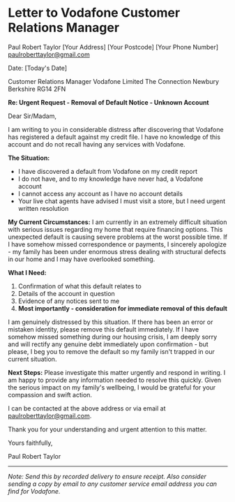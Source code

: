 # Letter to Vodafone Customer Relations Manager

Paul Robert Taylor
[Your Address]
[Your Postcode]
[Your Phone Number]
paulroberttaylor@gmail.com

Date: [Today's Date]

Customer Relations Manager
Vodafone Limited
The Connection
Newbury
Berkshire
RG14 2FN

**Re: Urgent Request - Removal of Default Notice - Unknown Account**

Dear Sir/Madam,

I am writing to you in considerable distress after discovering that Vodafone has registered a default against my credit file. I have no knowledge of this account and do not recall having any services with Vodafone.

**The Situation:**
- I have discovered a default from Vodafone on my credit report
- I do not have, and to my knowledge have never had, a Vodafone account
- I cannot access any account as I have no account details
- Your live chat agents have advised I must visit a store, but I need urgent written resolution

**My Current Circumstances:**
I am currently in an extremely difficult situation with serious issues regarding my home that require financing options. This unexpected default is causing severe problems at the worst possible time. If I have somehow missed correspondence or payments, I sincerely apologize - my family has been under enormous stress dealing with structural defects in our home and I may have overlooked something.

**What I Need:**
1. Confirmation of what this default relates to
2. Details of the account in question
3. Evidence of any notices sent to me
4. **Most importantly - consideration for immediate removal of this default**

I am genuinely distressed by this situation. If there has been an error or mistaken identity, please remove this default immediately. If I have somehow missed something during our housing crisis, I am deeply sorry and will rectify any genuine debt immediately upon confirmation - but please, I beg you to remove the default so my family isn't trapped in our current situation.

**Next Steps:**
Please investigate this matter urgently and respond in writing. I am happy to provide any information needed to resolve this quickly. Given the serious impact on my family's wellbeing, I would be grateful for your compassion and swift action.

I can be contacted at the above address or via email at paulroberttaylor@gmail.com.

Thank you for your understanding and urgent attention to this matter.

Yours faithfully,

Paul Robert Taylor

---

*Note: Send this by recorded delivery to ensure receipt. Also consider sending a copy by email to any customer service email address you can find for Vodafone.*